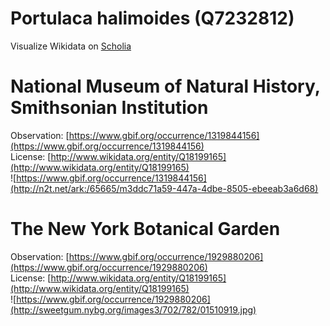 
Portulaca halimoides (Q7232812)
===============================
  
Visualize Wikidata on [Scholia](https://scholia.toolforge.org/taxon/Q7232812)
# National Museum of Natural History, Smithsonian Institution
  
Observation: [https://www.gbif.org/occurrence/1319844156](https://www.gbif.org/occurrence/1319844156)  
License: [http://www.wikidata.org/entity/Q18199165](http://www.wikidata.org/entity/Q18199165)  
![https://www.gbif.org/occurrence/1319844156](http://n2t.net/ark:/65665/m3ddc71a59-447a-4dbe-8505-ebeeab3a6d68)
# The New York Botanical Garden
  
Observation: [https://www.gbif.org/occurrence/1929880206](https://www.gbif.org/occurrence/1929880206)  
License: [http://www.wikidata.org/entity/Q18199165](http://www.wikidata.org/entity/Q18199165)  
![https://www.gbif.org/occurrence/1929880206](http://sweetgum.nybg.org/images3/702/782/01510919.jpg)
